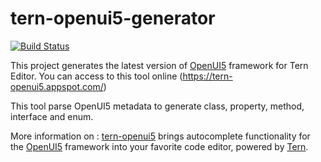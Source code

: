 # tern-openui5-generator

[![Build Status](https://travis-ci.org/request92/tern-openui5-generator?branch=master)](https://travis-ci.org/request92/tern-openui5-generator)

This project generates the latest version of [OpenUI5](http://openui5.org/) framework for Tern Editor.
You can access to this tool online (https://tern-openui5.appspot.com/)

This tool parse OpenUI5 metadata to generate class, property, method, interface and enum.

More information on : 
[tern-openui5](https://github.com/TimoSta/tern-openui5) brings autocomplete functionality for the [OpenUI5](http://openui5.org/) framework into your favorite code editor, powered by [Tern](http://ternjs.net/).
